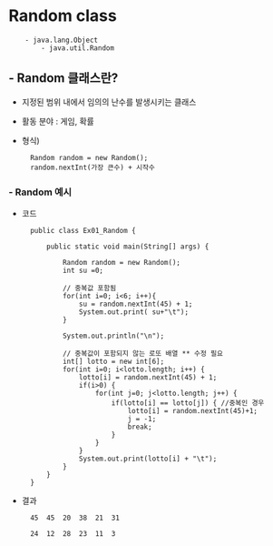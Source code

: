 # Random class

        - java.lang.Object
            - java.util.Random  

## - Random 클래스란?
- 지정된 범위 내에서 임의의 난수를 발생시키는 클래스
- 활동 분야 : 게임, 확률
- 형식) 

        Random random = new Random();
        random.nextInt(가장 큰수) + 시작수
        
### - Random 예시
- 코드

        public class Ex01_Random {

            public static void main(String[] args) {
                
                Random random = new Random();
                int su =0;
                
                // 중복값 포함됨
                for(int i=0; i<6; i++){
                    su = random.nextInt(45) + 1;
                    System.out.print( su+"\t");
                }
                
                System.out.println("\n");
                
                // 중복값이 포함되지 않는 로또 배열 ** 수정 필요
                int[] lotto = new int[6];
                for(int i=0; i<lotto.length; i++) {
                    lotto[i] = random.nextInt(45) + 1;
                    if(i>0) {
                        for(int j=0; j<lotto.length; j++) {
                            if(lotto[i] == lotto[j]) { //중복인 경우
                                lotto[i] = random.nextInt(45)+1;
                                j = -1;
                                break;
                            }
                        }
                    }
                    System.out.print(lotto[i] + "\t");
                }
            }
        }


- 결과

        45	45	20	38	21	31	

        24	12	28	23	11	3	

